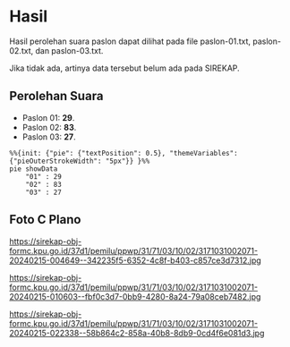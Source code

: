 # Hasil

Hasil perolehan suara paslon dapat dilihat pada file paslon-01.txt, paslon-02.txt, dan paslon-03.txt.

Jika tidak ada, artinya data tersebut belum ada pada SIREKAP.

## Perolehan Suara

 * Paslon 01: **29**.
 * Paslon 02: **83**.
 * Paslon 03: **27**.

```mermaid
%%{init: {"pie": {"textPosition": 0.5}, "themeVariables": {"pieOuterStrokeWidth": "5px"}} }%%
pie showData
    "01" : 29
    "02" : 83
    "03" : 27
```
## Foto C Plano

https://sirekap-obj-formc.kpu.go.id/37d1/pemilu/ppwp/31/71/03/10/02/3171031002071-20240215-004649--342235f5-6352-4c8f-b403-c857ce3d7312.jpg

https://sirekap-obj-formc.kpu.go.id/37d1/pemilu/ppwp/31/71/03/10/02/3171031002071-20240215-010603--fbf0c3d7-0bb9-4280-8a24-79a08ceb7482.jpg

https://sirekap-obj-formc.kpu.go.id/37d1/pemilu/ppwp/31/71/03/10/02/3171031002071-20240215-022338--58b864c2-858a-40b8-8db9-0cd4f6e081d3.jpg
